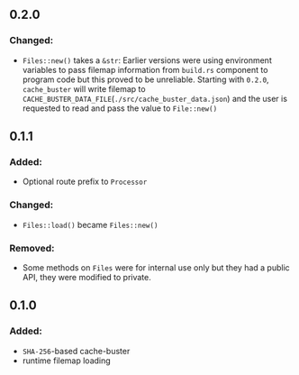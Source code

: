 ## 0.2.0

### Changed:

- `Files::new()` takes a `&str`: Earlier versions were using
  environment variables to pass filemap information from `build.rs`
  component to program code but this proved to be unreliable. Starting
  with `0.2.0`, `cache_buster` will write filemap to
  `CACHE_BUSTER_DATA_FILE`(`./src/cache_buster_data.json`) and the user
  is requested to read and pass the value to `File::new()`

## 0.1.1

### Added:

- Optional route prefix to `Processor`

### Changed:

- `Files::load()` became `Files::new()`

### Removed:

- Some methods on `Files` were for internal use only but they had a
  public API, they were modified to private.

## 0.1.0

### Added:

- `SHA-256`-based cache-buster
- runtime filemap loading
